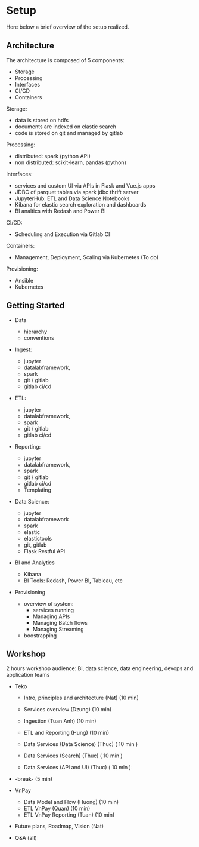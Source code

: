 # Setup

Here below a brief overview of the setup realized.

## Architecture

The architecture is composed of 5 components:
  
  - Storage
  - Processing
  - Interfaces
  - CI/CD
  - Containers
  
Storage:
  - data is stored on hdfs
  - documents are indexed on elastic search
  - code is stored on git and managed by gitlab
  
Processing:
  - distributed: spark (python API)
  - non distributed: scikit-learn, pandas (python)

Interfaces:
  - services and custom UI via APIs in Flask and Vue.js apps
  - JDBC of parquet tables via spark jdbc thrift server
  - JupyterHub: ETL and Data Science Notebooks
  - Kibana for elastic search exploration and dashboards
  - BI analtics with Redash and Power BI

CI/CD:
  - Scheduling and Execution via Gitlab CI

Containers:
  - Management, Deployment, Scaling via Kubernetes (To do)

Provisioning:
  - Ansible
  - Kubernetes

## Getting Started

  - Data
     - hierarchy
     - conventions     

  - Ingest: 
     - jupyter
     - datalabframework,
     - spark
     - git / gitlab
     - gitlab ci/cd

  - ETL: 
     - jupyter
     - datalabframework,
     - spark
     - git / gitlab
     - gitlab ci/cd

  - Reporting: 
     - jupyter
     - datalabframework,
     - spark
     - git / gitlab
     - gitlab ci/cd
     - Templating

  - Data Science: 
     - jupyter
     - datalabframework
     - spark
     - elastic
     - elastictools
     - git, gitlab
     - Flask Restful API
  
  - BI and Analytics
     - Kibana
     - BI Tools: Redash, Power BI, Tableau, etc
  
  - Provisioning
    - overview of system:
      - services running
      - Managing APIs
      - Managing Batch flows
      - Managing Streaming
    - boostrapping

## Workshop

2 hours workshop
audience: BI, data science, data engineering, devops and application teams

 - Teko
   - Intro, principles and architecture (Nat) (10 min)
   - Services overview (Dzung) (10 min)
   - Ingestion (Tuan Anh) (10 min)
   - ETL and Reporting (Hung) (10 min)
   
   - Data Services (Data Science) (Thuc) ( 10 min )
   - Data Services (Search) (Thuc) ( 10 min )
   - Data Services (API and UI) (Thuc) ( 10 min )
 
 - -break- (5 min) 
 
 - VnPay
   - Data Model and Flow (Huong) (10 min)
   - ETL VnPay (Quan) (10 min)
   - ETL VnPay Reporting (Tuan) (10 min)
 
 - Future plans, Roadmap, Vision (Nat)
 - Q&A (all)
 
 
 
